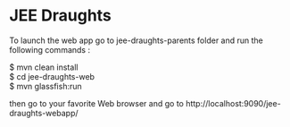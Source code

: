 # JEE Draughts

To launch the web app go to jee-draughts-parents folder and run the following commands :

$ mvn clean install \
$ cd jee-draughts-web \
$ mvn glassfish:run

then go to your favorite Web browser and go to http://localhost:9090/jee-draughts-webapp/


